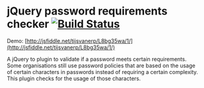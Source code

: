 # jQuery password requirements checker [![Build Status](https://travis-ci.org/tcsehv/jquery-password-requirement-checker.svg?branch=master)](https://travis-ci.org/tcsehv/jquery-password-requirement-checker)

Demo: [http://jsfiddle.net/tijsvanerp/L8bg35wa/1/](http://jsfiddle.net/tijsvanerp/L8bg35wa/1/)

A jQuery to plugin to validate if a password meets certain requirements. Some organisations still use password policies that 
are based on the usage of certain characters in passwords instead of requiring a certain complexity. 
This plugin checks for the usage of those characters. 